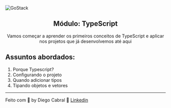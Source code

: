<img alt="GoStack" src="https://storage.googleapis.com/golden-wind/bootcamp-gostack/header-desafios.png" />

<h2 align="center">
  Módulo: TypeScript
</h2>

<p align="center">Vamos começar a aprender os primeiros conceitos de TypeScript e aplicar nos projetos que já desenvolvemos até aqui</blockquote>

## Assuntos abordados:

01. Porque Typescript?
02. Configurando o projeto
03. Quando adicionar tipos
04. Tipando objetos e vetores

---

Feito com 💜 by Diego Cabral :wave: [Linkedin](https://www.linkedin.com/in/diego-pg-cabral/)